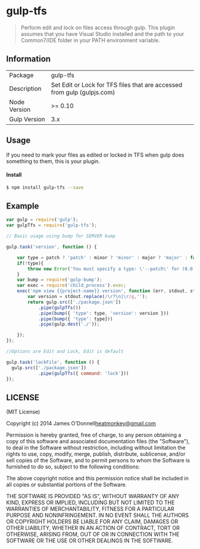 # gulp-tfs

> Perform edit and lock on files access through gulp. This plugin assumes that you have Visual Studio installed and the path to your Common7/IDE folder in your PATH environment variable.

## Information

<table>
<tr> 
<td>Package</td><td>gulp-tfs</td>
</tr>
<tr>
<td>Description</td>
<td>Set Edit or Lock for TFS files that are accessed from gulp (gulpjs.com)</td>
</tr>
<tr>
<td>Node Version</td>
<td>>= 0.10</td>
</tr>
<tr>
<td>Gulp Version</td>
<td>3.x</td>
</tr>
</table>

## Usage

If you need to mark your files as edited or locked in TFS when gulp does something to them, this is your plugin.

#### Install

```bash
$ npm install gulp-tfs --save
```

## Example

```js
var gulp = require('gulp');
var gulpTfs = require('gulp-tfs');

// Basic usage using bump for SEMVER bump

gulp.task('version', function () {

	var type = patch ? 'patch' : minor ? 'minor' : major ? 'major' : false;
	if(!type){
		throw new Error('You must specify a type: \'--patch\' for (0.0.x), \'--minor\' for (0.x.0), or \'--major\' for (x.0.0)');
	}
	var bump = require('gulp-bump');
	var exec = require('child_process').exec;
	exec('npm view {{project-name}} version', function (err, stdout, stderr) {
		var version = stdout.replace(/\r?\n|\r/g,'');
		return gulp.src(['./package.json'])
			.pipe(gulpTfs())
			.pipe(bump({ 'type': type, 'version': version }))
			.pipe(bump({ 'type': type}))
			.pipe(gulp.dest('./'));

	});
});

//Options are Edit and Lock, Edit is default

gulp.task('lockFile', function () {
  gulp.src(['./package.json'])
			.pipe(gulpTfs({ command: 'lock'}))
});


```


## LICENSE

(MIT License)

Copyright (c) 2014 James O'Donnell<heatmonkey@gmail.com>

Permission is hereby granted, free of charge, to any person obtaining
a copy of this software and associated documentation files (the
"Software"), to deal in the Software without restriction, including
without limitation the rights to use, copy, modify, merge, publish,
distribute, sublicense, and/or sell copies of the Software, and to
permit persons to whom the Software is furnished to do so, subject to
the following conditions:

The above copyright notice and this permission notice shall be
included in all copies or substantial portions of the Software.

THE SOFTWARE IS PROVIDED "AS IS", WITHOUT WARRANTY OF ANY KIND,
EXPRESS OR IMPLIED, INCLUDING BUT NOT LIMITED TO THE WARRANTIES OF
MERCHANTABILITY, FITNESS FOR A PARTICULAR PURPOSE AND
NONINFRINGEMENT. IN NO EVENT SHALL THE AUTHORS OR COPYRIGHT HOLDERS BE
LIABLE FOR ANY CLAIM, DAMAGES OR OTHER LIABILITY, WHETHER IN AN ACTION
OF CONTRACT, TORT OR OTHERWISE, ARISING FROM, OUT OF OR IN CONNECTION
WITH THE SOFTWARE OR THE USE OR OTHER DEALINGS IN THE SOFTWARE.
